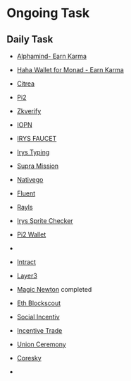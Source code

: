 # Ongoing Task
## Daily Task
* [Alphamind- Earn Karma](https://app.alphamind.co/build_karma?invite=4WIih2_b)
* [Haha Wallet for Monad - Earn Karma](https://join.haha.me/TOSIN-3HXP6U)
* [Citrea](https://bapps.citrea.xyz)
* [Pi2](https://portal.pi2.network)
* [Zkverify](https://points.zkverify.io)
* [IOPN](https://badge.iopn.io)
* [IRYS FAUCET](https://irys.xyz/faucet)
* [Irys Typing](https://spritetype.irys.xyz)
* [Supra Mission](https://supra.com/blastoff/courses)
* [Nativego](https://engage.tbook.com)
* [Fluent](https://testnet.fluent.xyz/app)
* [Rayls](https://app.fuul.xyz)
* [Irys Sprite Checker](https://irys-games-checker.vercel.app/)
* [Pi2 Wallet](https://wallet.fastset.xyz/)
*



* [Intract](https://quest.intract.io/?referralCode=4Im5o3&referralSource=REFERRAL_PAGE&referralLink=https%3A%2F%2Fquest.intract.io%2Freferral)
* [Layer3](https://app.layer3.xyz/quests?ref=tosinchukwu.eth)
* [Magic Newton](https://magicnewton.com/portal?referral=oz1t0zaz6nhxb0sm) completed
* [Eth Blockscout](https://eth.blockscout.com?ref=HCOFWO)
* [Social Incentiv](https://social.incentiv.net?ref=5560)
* [Incentive Trade](https://www.incentive.finance)
* [Union Ceremony](https://app.union.build)
* [Coresky](https://share.coresky.com/zscbhy/tasks-rewards)
* 
